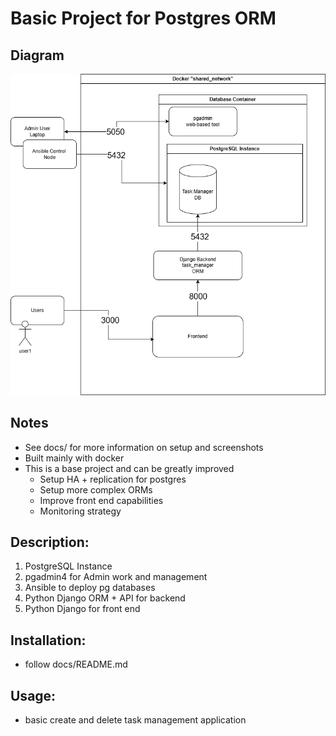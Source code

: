 # Basic Project for Postgres ORM

## Diagram
![diagram](diagram.drawio.png)

## Notes
* See docs/ for more information on setup and screenshots
* Built mainly with docker
* This is a base project and can be greatly improved
    * Setup HA + replication for postgres
    * Setup more complex ORMs
    * Improve front end capabilities
    * Monitoring strategy

## Description:
1. PostgreSQL Instance  
2. pgadmin4 for Admin work and management
3. Ansible to deploy pg databases
4. Python Django ORM + API for backend
5. Python Django for front end

## Installation:
* follow docs/README.md

## Usage:
* basic create and delete task management application
